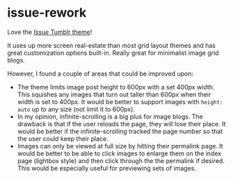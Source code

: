 # issue-rework
Love the [*Issue* Tumblr theme](https://www.tumblr.com/theme/38861)!

It uses up more screen real-estate than most grid layout themes and has great customization options built-in. Really great for minimalist image grid blogs. 

However, I found a couple of areas that could be improved upon:

- The theme limits image post height to 600px with a set 400px width. This squishes any images that turn out taller than 600px when their width is set to 400px. It would be better to support images with `height: auto` up to any size (not limit it to 600px).
- In my opinion, infinite-scrolling is a big plus for image blogs. The drawback is that if the user reloads the page, they will lose their place. It would be better if the infinite-scrolling tracked the page number so that the user could keep their place.
- Images can only be viewed at full size by hitting their permalink page. It would be better to be able to click images to enlarge them on the index page (lightbox style) and then click through the the permalink if desired. This would be especially useful for previewing sets of images.
